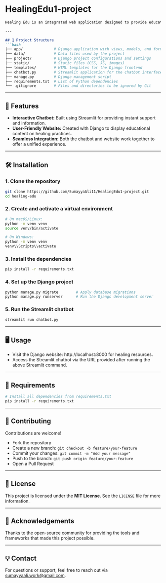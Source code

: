 # HealingEdu1-project
```markdown
Healing Edu is an integrated web application designed to provide educational resources on healing and wellness. The project combines the power of **Django** for backend web development and **Streamlit** for creating an interactive chatbot interface.

---

## 📂 Project Structure
```bash
├── app/              # Django application with views, models, and forms
├── data/             # Data files used by the project
├── project/          # Django project configurations and settings
├── static/           # Static files (CSS, JS, images)
├── templates/        # HTML templates for the Django frontend
├── chatbot.py        # Streamlit application for the chatbot interface
├── manage.py         # Django management script
├── requirements.txt  # List of Python dependencies
└── .gitignore        # Files and directories to be ignored by Git
```

---

## 🚀 Features
- **Interactive Chatbot:** Built using Streamlit for providing instant support and information.
- **User-Friendly Website:** Created with Django to display educational content on healing practices.
- **Seamless Integration:** Both the chatbot and website work together to offer a unified experience.

---

## 🛠️ Installation

### 1. Clone the repository
```bash
git clone https://github.com/SumayyaAli11/HealingEdu1-project.git 
cd healing-edu
```

### 2. Create and activate a virtual environment
```bash
# On macOS/Linux:
python -m venv venv
source venv/bin/activate

# On Windows:
python -m venv venv
venv\\Scripts\\activate
```

### 3. Install the dependencies
```bash
pip install -r requirements.txt
```

### 4. Set up the Django project
```bash
python manage.py migrate        # Apply database migrations
python manage.py runserver      # Run the Django development server
```

### 5. Run the Streamlit chatbot
```bash
streamlit run chatbot.py
```

---

## 🖥️ Usage
- Visit the Django website: http://localhost:8000 for healing resources.
- Access the Streamlit chatbot via the URL provided after running the above Streamlit command.

---

## 📑 Requirements
```bash
# Install all dependencies from requirements.txt
pip install -r requirements.txt
```

---

## 🤝 Contributing
Contributions are welcome! 
- Fork the repository
- Create a new branch: `git checkout -b feature/your-feature`
- Commit your changes: `git commit -m "Add your message"`
- Push to the branch: `git push origin feature/your-feature`
- Open a Pull Request

---

## 📄 License
This project is licensed under the **MIT License**. See the `LICENSE` file for more information.

---

## 🙌 Acknowledgements
Thanks to the open-source community for providing the tools and frameworks that made this project possible.

---

## 💡 Contact
For questions or support, feel free to reach out via sumayyaali.work@gmail.com.
```
